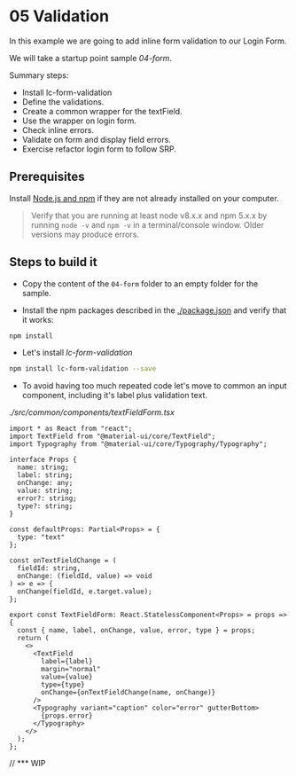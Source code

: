 # 05 Validation

In this example we are going to add inline form validation to our Login Form.

We will take a startup point sample _04-form_.

Summary steps:

- Install lc-form-validation
- Define the validations.
- Create a common wrapper for the textField.
- Use the wrapper on login form.
- Check inline errors.
- Validate on form and display field errors.
- Exercise refactor login form to follow SRP.

## Prerequisites

Install [Node.js and npm](https://nodejs.org/en/) if they are not already installed on your computer.

> Verify that you are running at least node v8.x.x and npm 5.x.x by running `node -v` and `npm -v`
> in a terminal/console window. Older versions may produce errors.

## Steps to build it

- Copy the content of the `04-form` folder to an empty folder for the sample.

- Install the npm packages described in the [./package.json](./package.json) and verify that it works:

```bash
npm install
```

- Let's install _lc-form-validation_

```bash
npm install lc-form-validation --save
```

- To avoid having too much repeated code let's move to common an input component, including it's label plus validation text.

_./src/common/components/textFieldForm.tsx_

```tsx
import * as React from "react";
import TextField from "@material-ui/core/TextField";
import Typography from "@material-ui/core/Typography/Typography";

interface Props {
  name: string;
  label: string;
  onChange: any;
  value: string;
  error?: string;
  type?: string;
}

const defaultProps: Partial<Props> = {
  type: "text"
};

const onTextFieldChange = (
  fieldId: string,
  onChange: (fieldId, value) => void
) => e => {
  onChange(fieldId, e.target.value);
};

export const TextFieldForm: React.StatelessComponent<Props> = props => {
  const { name, label, onChange, value, error, type } = props;
  return (
    <>
      <TextField
        label={label}
        margin="normal"
        value={value}
        type={type}
        onChange={onTextFieldChange(name, onChange)}
      />
      <Typography variant="caption" color="error" gutterBottom>
        {props.error}
      </Typography>
    </>
  );
};
```

// *** WIP